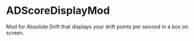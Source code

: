 # ADScoreDisplayMod

Mod for Absolute Drift that displays your drift points per second in a box on screen.
